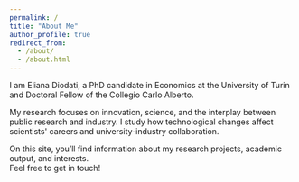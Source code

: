 ```yaml
---
permalink: /
title: "About Me"
author_profile: true
redirect_from:
  - /about/
  - /about.html
---
```


I am Eliana Diodati, a PhD candidate in Economics at the University of Turin and Doctoral Fellow of the Collegio Carlo Alberto. 

My research focuses on innovation, science, and the interplay between public research and industry. I study how technological changes affect scientists' careers and university-industry collaboration. 

On this site, you’ll find information about my research projects, academic output, and interests.  
Feel free to get in touch!
